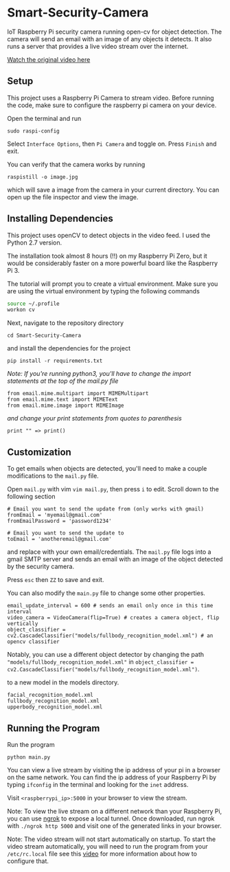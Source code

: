 # Smart-Security-Camera
IoT Raspberry Pi security camera running open-cv for object detection. The camera will send an email with an image of any objects it detects. It also runs a server that provides a live video stream over the internet.

[Watch the original video here](https://youtu.be/Y2QFu-tTvTI)

## Setup

This project uses a Raspberry Pi Camera to stream video. Before running the code, make sure to configure the raspberry pi camera on your device.

Open the terminal and run

```
sudo raspi-config
```

Select `Interface Options`, then `Pi Camera` and toggle on. Press `Finish` and exit.

You can verify that the camera works by running

```
raspistill -o image.jpg
```
which will save a image from the camera in your current directory. You can open up the file inspector and view the image.

## Installing Dependencies

This project uses openCV to detect objects in the video feed. I used the Python 2.7 version.

The installation took almost 8 hours (!!) on my Raspberry Pi Zero, but it would be considerably faster on a more powerful board like the Raspberry Pi 3.

The tutorial will prompt you to create a virtual environment. Make sure you are using the virtual environment by typing the following commands

```bash
source ~/.profile
workon cv
```

Next, navigate to the repository directory

```
cd Smart-Security-Camera
```

and install the dependencies for the project

```
pip install -r requirements.txt
```

*Note: If you're running python3, you'll have to change the import statements at the top of the mail.py file*

```
from email.mime.multipart import MIMEMultipart
from email.mime.text import MIMEText
from email.mime.image import MIMEImage
```
*and change your print statements from quotes to parenthesis*

```
print "" => print()
```

## Customization

To get emails when objects are detected, you'll need to make a couple modifications to the `mail.py` file.

Open `mail.py` with vim `vim mail.py`, then press `i` to edit. Scroll down to the following section

```
# Email you want to send the update from (only works with gmail)
fromEmail = 'myemail@gmail.com'
fromEmailPassword = 'password1234'

# Email you want to send the update to
toEmail = 'anotheremail@gmail.com'
```
and replace with your own email/credentials. The `mail.py` file logs into a gmail SMTP server and sends an email with an image of the object detected by the security camera. 

Press `esc` then `ZZ` to save and exit.

You can also modify the `main.py` file to change some other properties.

```
email_update_interval = 600 # sends an email only once in this time interval
video_camera = VideoCamera(flip=True) # creates a camera object, flip vertically
object_classifier = cv2.CascadeClassifier("models/fullbody_recognition_model.xml") # an opencv classifier
```
Notably, you can use a different object detector by changing the path `"models/fullbody_recognition_model.xml"` in `object_classifier = cv2.CascadeClassifier("models/fullbody_recognition_model.xml")`.

to a new model in the models directory.

```
facial_recognition_model.xml
fullbody_recognition_model.xml
upperbody_recognition_model.xml
```

## Running the Program

Run the program

```
python main.py
```

You can view a live stream by visiting the ip address of your pi in a browser on the same network. You can find the ip address of your Raspberry Pi by typing `ifconfig` in the terminal and looking for the `inet` address. 

Visit `<raspberrypi_ip>:5000` in your browser to view the stream.

Note: To view the live stream on a different network than your Raspberry Pi, you can use [ngrok](https://ngrok.com/) to expose a local tunnel. Once downloaded, run ngrok with `./ngrok http 5000` and visit one of the generated links in your browser.

Note: The video stream will not start automatically on startup. To start the video stream automatically, you will need to run the program  from your `/etc/rc.local` file see this [video](https://youtu.be/51dg2MsYHns?t=7m4s) for more information about how to configure that.
